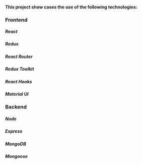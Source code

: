 #### This project show cases the use of the following technologies:

### Frontend

##### React

##### Redux

##### React Router

##### Redux Toolkit

##### React Hooks

##### Material UI

### Backend

##### Node

##### Express

##### MongoDB

##### Mongoose
